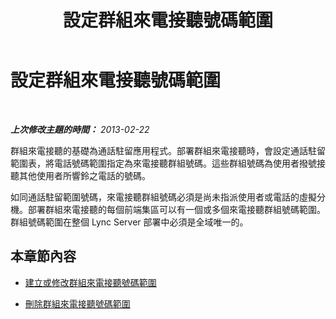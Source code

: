 ﻿---
title: 設定群組來電接聽號碼範圍
TOCTitle: 設定群組來電接聽號碼範圍
ms:assetid: f15f75f6-f965-4558-b612-f40cecdd5d8c
ms:mtpsurl: https://technet.microsoft.com/zh-tw/library/JJ945657(v=OCS.15)
ms:contentKeyID: 52056246
ms.date: 08/24/2015
mtps_version: v=OCS.15
ms.translationtype: HT
---

# 設定群組來電接聽號碼範圍

 

_**上次修改主題的時間：** 2013-02-22_

群組來電接聽的基礎為通話駐留應用程式。部署群組來電接聽時，會設定通話駐留範圍表，將電話號碼範圍指定為來電接聽群組號碼。這些群組號碼為使用者撥號接聽其他使用者所響鈴之電話的號碼。

如同通話駐留範圍號碼，來電接聽群組號碼必須是尚未指派使用者或電話的虛擬分機。部署群組來電接聽的每個前端集區可以有一個或多個來電接聽群組號碼範圍。群組號碼範圍在整個 Lync Server 部署中必須是全域唯一的。

## 本章節內容

  - [建立或修改群組來電接聽號碼範圍](lync-server-2013-create-or-modify-a-group-call-pickup-number-range.md)

  - [刪除群組來電接聽號碼範圍](lync-server-2013-delete-a-group-call-pickup-number-range.md)


